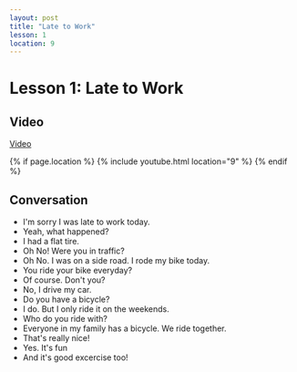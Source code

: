 ```yaml
---
layout: post
title: "Late to Work"
lesson: 1
location: 9
---
```


# Lesson 1: Late to Work

## Video
[Video][1]

{% if page.location %}
  {% include youtube.html location="9" %}
{% endif %}

## Conversation

* I'm sorry I was late to work today.
* Yeah, what happened?
* I had a flat tire.
* Oh No! Were you in traffic?
* Oh No. I was on a side road. I rode my bike today.
* You ride your bike everyday?
* Of course. Don't you?
* No, I drive my car.
* Do you have a bicycle?
* I do. But I only ride it on the weekends.
* Who do you ride with?
* Everyone in my family has a bicycle. We ride together.
* That's really nice!
* Yes. It's fun
* And it's good excercise too!


[1]: https://youtu.be/kxb8EpyhKro?t=9
